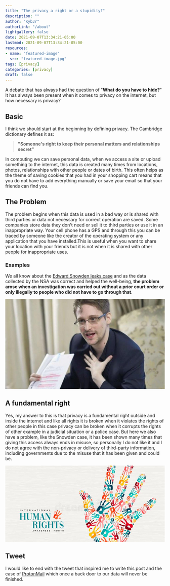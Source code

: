 ```yaml
---
title: "The privacy a right or a stupidity?"
description: ""
author: "Kyb3r"
authorLink: "/about"
lightgallery: false
date: 2021-09-07T13:34:21-05:00
lastmod: 2021-09-07T13:34:21-05:00
resources:
- name: "featured-image"
  src: "featured-image.jpg"
tags: [privacy]
categories: [privacy]
draft: false
---
```

A debate that has always had the question of "**What do you have to hide?**" It has always been present when it comes to privacy on the internet, but how necessary is privacy?

## Basic
I think we should start at the beginning by defining privacy. The Cambridge dictionary defines it as:

> **"Someone's right to keep their personal matters and relationships secret"**

In computing we can save personal data, when we access a site or upload something to the internet, this data is created many times from locations, photos, relationships with other people or dates of birth. This often helps as the theme of saving cookies that you had in your shopping cart means that you do not have to add everything manually or save your email so that your friends can find you.

## The Problem

The problem begins when this data is used in a bad way or is shared with third parties or data not necessary for correct operation are saved. Some companies store data they don't need or sell it to third parties or use it in an inappropriate way. Your cell phone has a GPS and through this you can be traced by someone like the creator of the operating system or any application that you have installed.This is useful when you want to share your location with your friends but it is not when it is shared with other people for inappropriate uses.

### Examples

We all know about the [Edward Snowden leaks case](https://en.wikipedia.org/wiki/Edward_Snowden) and as the data collected by the NSA was correct and helped the well-being, **the problem arose when an investigation was carried out without a prior court order or only illegally to people who did not have to go through that**.

![Snowden](snowden.jpeg)

## A fundamental right
Yes, my answer to this is that privacy is a fundamental right outside and inside the internet and like all rights it is broken when it violates the rights of other people in this case privacy can be broken when it corrupts the rights of other example in a judicial situation or a police case. But here we also have a problem, like the Snowden case, it has been shown many times that giving this access always ends in misuse, so personally I do not like it and I do not agree with the non-privacy or delivery of third-party information, including governments due to the misuse that it has been given and could be.

![Rights](rights.jpeg)

## Tweet

I would like to end with the tweet that inspired me to write this post and the case of [ProtonMail](https://twitter.com/tenacioustek/status/1434604102676271106) which once a back door to our data will never be finished.
<!--
 tweet 1435324038004494344 
-->